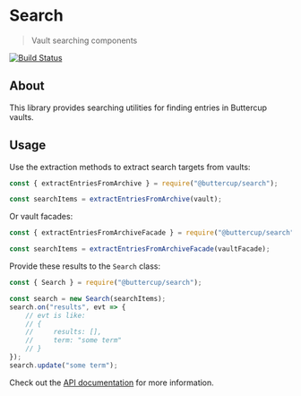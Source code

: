 # Search
> Vault searching components

[![Build Status](https://travis-ci.org/buttercup/search.svg?branch=master)](https://travis-ci.org/buttercup/search)

## About

This library provides searching utilities for finding entries in Buttercup vaults.

## Usage

Use the extraction methods to extract search targets from vaults:

```javascript
const { extractEntriesFromArchive } = require("@buttercup/search");

const searchItems = extractEntriesFromArchive(vault);
```

Or vault facades:

```javascript
const { extractEntriesFromArchiveFacade } = require("@buttercup/search");

const searchItems = extractEntriesFromArchiveFacade(vaultFacade);
```

Provide these results to the `Search` class:

```javascript
const { Search } = require("@buttercup/search");

const search = new Search(searchItems);
search.on("results", evt => {
    // evt is like:
    // {
    //     results: [],
    //     term: "some term"
    // }
});
search.update("some term");
```

Check out the [API documentation](API.md) for more information.
